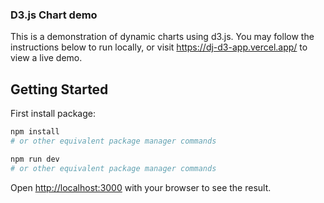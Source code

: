 ### D3.js Chart demo

This is a demonstration of dynamic charts using d3.js.
You may follow the instructions below to run locally,
or visit https://dj-d3-app.vercel.app/ to view a live demo.

## Getting Started

First install package:

```bash
npm install
# or other equivalent package manager commands
```

```bash
npm run dev
# or other equivalent package manager commands
```

Open [http://localhost:3000](http://localhost:3000) with your browser to see the result.
